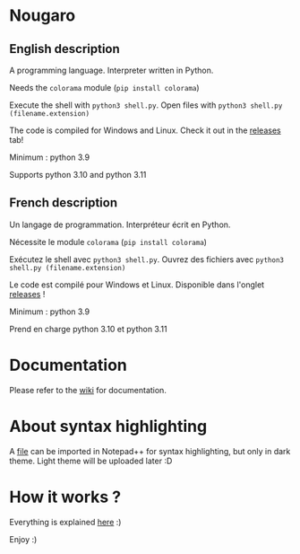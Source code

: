 # Nougaro
## English description
 A programming language. Interpreter written in Python.
 
 Needs the `colorama` module (`pip install colorama`)
 
 Execute the shell with `python3 shell.py`. Open files with `python3 shell.py (filename.extension)`

 The code is compiled for Windows and Linux. Check it out in the [releases](https://github.com/jd-develop/nougaro/releases/) tab!
 
 Minimum : python 3.9
 
 Supports python 3.10 and python 3.11

## French description
 Un langage de programmation. Interpréteur écrit en Python.
 
 Nécessite le module `colorama` (`pip install colorama`)
 
 Exécutez le shell avec `python3 shell.py`. Ouvrez des fichiers avec `python3 shell.py (filename.extension)`
 
 Le code est compilé pour Windows et Linux. Disponible dans l'onglet [releases](https://github.com/jd-develop/nougaro/releases/) !
 
 Minimum : python 3.9
 
 Prend en charge python 3.10 et python 3.11

# Documentation
 Please refer to the [wiki](https://github.com/jd-develop/nougaro/wiki/) for documentation.

# About syntax highlighting
 A [file](highlight%20theme%20for%20NPP.xml) can be imported in Notepad++ for syntax highlighting, but only in dark theme.
 Light theme will be uploaded later :D

# How it works ?
 Everything is explained [here](how_it_works.md) :)

Enjoy :)
